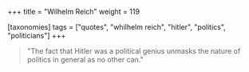 +++
title = "Wilhelm Reich"
weight = 119

[taxonomies]
tags = ["quotes", "whilhelm reich", "hitler", "politics", "politicians"]
+++

> "The fact that Hitler was a political genius unmasks the nature of politics
> in general as no other can."

